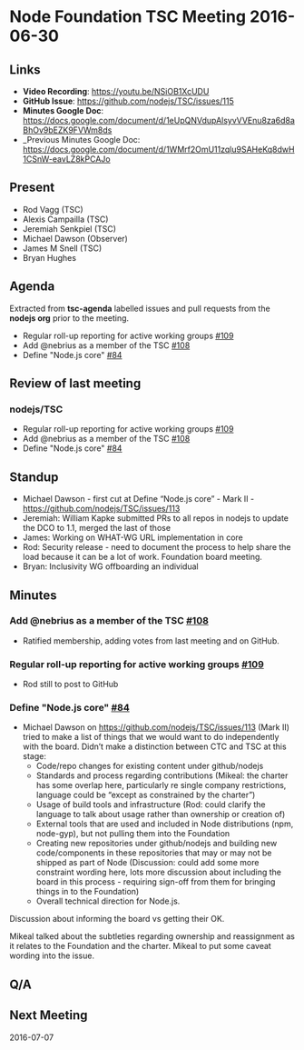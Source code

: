 # Node Foundation TSC Meeting 2016-06-30

## Links

* **Video Recording**: https://youtu.be/NSiOB1XcUDU
* **GitHub Issue**: https://github.com/nodejs/TSC/issues/115
* **Minutes Google Doc**: <https://docs.google.com/document/d/1eUpQNVdupAlsyvVVEnu8za6d8aBhOv9bEZK9FVWm8ds>
* _Previous Minutes Google Doc: <https://docs.google.com/document/d/1WMrf2OmU11zqlu9SAHeKq8dwH1CSnW-eavLZ8kPCAJo>

## Present

* Rod Vagg (TSC)
* Alexis Campailla (TSC)
* Jeremiah Senkpiel (TSC)
* Michael Dawson (Observer)
* James M Snell (TSC)
* Bryan Hughes

## Agenda

Extracted from **tsc-agenda** labelled issues and pull requests from the **nodejs org** prior to the meeting.

* Regular roll-up reporting for active working groups [#109](https://github.com/nodejs/TSC/issues/109)
* Add @nebrius as a member of the TSC [#108](https://github.com/nodejs/TSC/pull/108)
* Define "Node.js core" [#84](https://github.com/nodejs/TSC/issues/84)

## Review of last meeting

### nodejs/TSC

* Regular roll-up reporting for active working groups [#109](https://github.com/nodejs/TSC/issues/109)
* Add @nebrius as a member of the TSC [#108](https://github.com/nodejs/TSC/pull/108)
* Define "Node.js core" [#84](https://github.com/nodejs/TSC/issues/84)

## Standup


* Michael Dawson - first cut at Define “Node.js core” - Mark II -  https://github.com/nodejs/TSC/issues/113
* Jeremiah: William Kapke submitted PRs to all repos in nodejs to update the DCO to 1.1, merged the last of those
* James: Working on WHAT-WG URL implementation in core
* Rod: Security release - need to document the process to help share the load because it can be a lot of work. Foundation board meeting.
* Bryan: Inclusivity WG offboarding an individual

## Minutes

### Add @nebrius as a member of the TSC [#108](https://github.com/nodejs/TSC/pull/108)

* Ratified membership, adding votes from last meeting and on GitHub.

### Regular roll-up reporting for active working groups [#109](https://github.com/nodejs/TSC/issues/109)

* Rod still to post to GitHub

### Define "Node.js core" [#84](https://github.com/nodejs/TSC/issues/84)

* Michael Dawson on https://github.com/nodejs/TSC/issues/113 (Mark II) tried to make a list of things that we would want to do independently with the board. Didn’t make a distinction between CTC and TSC at this stage:
  * Code/repo changes for existing content under github/nodejs
  * Standards and process regarding contributions (Mikeal: the charter has some overlap here, particularly re single company restrictions, language could be “except as constrained by the charter”)
  * Usage of build tools and infrastructure (Rod: could clarify the language to talk about usage rather than ownership or creation of)
  * External tools that are used and included in Node distributions (npm, node-gyp), but not pulling them into the Foundation
  * Creating new repositories under github/nodejs and building new code/components in these repositories that may or may not be shipped as part of Node (Discussion: could add some more constraint wording here, lots more discussion about including the board in this process - requiring sign-off from them for bringing things in to the Foundation)
  * Overall technical direction for Node.js.

Discussion about informing the board vs getting their OK.

Mikeal talked about the subtleties regarding ownership and reassignment as it relates to the Foundation and the charter. Mikeal to put some caveat wording into the issue.

## Q/A



## Next Meeting

2016-07-07
